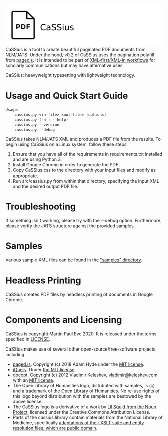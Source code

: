 ![CaSSiuS](res/logo.png?raw=true)
CaSSius is a tool to create beautiful paginated PDF documents from NLM/JATS. Under the hood, v0.2 of CaSSius uses the pagination polyfill from [pagedjs](https://gitlab.pagedmedia.org/tools/pagedjs). It is intended to be part of [XML-first/XML-in workflows](https://www.martineve.com/2015/07/20/building-a-real-xml-first-workflow-for-scholarly-typesetting/) for scholarly communications but may have alternative uses.

CaSSius: heavyweight typesetting with lightweight technology.

# Usage and Quick Start Guide
    Usage:
        cassius.py <in-file> <out-file> [options]
        cassius.py (-h | --help)
        cassius.py --version
        cassius.py --debug


CaSSius takes NLM/JATS XML and produces a PDF file from the results. To begin using CaSSius on a Linux system, follow these steps:

1. Ensure that you have all of the requirements in requirements.txt installed and are using Python 3.
2. Install Google Chrome in order to generate the PDF.
3. Copy CaSSius.css to the directory with your input files and modify as appropriate.
4. Run src/cassius.py from within that directory, specifying the input XML and the desired output PDF file.

# Troubleshooting
If something isn't working, please try with the --debug option. Furthermore, please verify the JATS structure against the provided samples.

# Samples
Various sample XML files can be found in the ["samples" directory](samples/).

# Headless Printing
CaSSius creates PDF files by headless printing of documents in Google Chrome.

# Components and Licensing
CaSSius is copyright Martin Paul Eve 2020. It is released under the terms specified in [LICENSE](LICENSE).

CaSSius makes use of several other open-source/free-software projects, including:

* [paged.js](https://gitlab.pagedmedia.org/tools/pagedjs). Copyright (c) 2018 Adam Hyde under the [MIT license](https://gitlab.pagedmedia.org/tools/pagedjs/blob/master/LICENSE.md).
* [jQuery](https://jquery.org). Under [the MIT license](https://jquery.org/license/).
* [docopt](https://github.com/docopt). Copyright (c) 2012 Vladimir Keleshev, <vladimir@keleshev.com> with an [MIT license](https://github.com/docopt/docopt/blob/master/LICENSE-MIT).
* The Open Library of Humanities logo, distributed with samples, is (c) and a trademark of the Open Library of Humanities. No re-use rights of this logo beyond distribution with the samples are bestowed by the above license.  
* The CaSSius logo is a derivative of a work by [Lil Squid from the Noun Project](https://thenounproject.com/search/?q=type&i=150037), licensed under the Creative Commons Attribution License.
* Parts of the cassius library contain materials from the National Library of Medicine, specifically [adaptations of their XSLT suite and entity resolution files, which are public domain](http://dtd.nlm.nih.gov/tools/tools.html).


